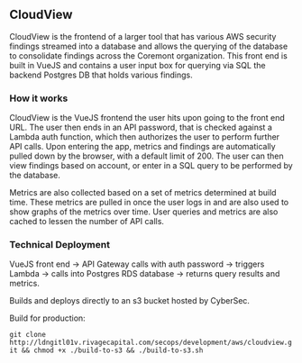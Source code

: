 ## CloudView

CloudView is the frontend of a larger tool that has various AWS security findings streamed into a database and allows the querying of the database to consolidate findings across the Coremont organization. This front end
is built in VueJS and contains a user input box for querying via SQL the backend Postgres DB that holds various findings.

### How it works

CloudView is the VueJS frontend the user hits upon going to the front end URL. The user then ends in an API password, that is checked against a Lambda auth function, which then authorizes the user to perform
further API calls. Upon entering the app, metrics and findings are automatically pulled down by the browser, with a default limit of 200. The user can then view findings based on account, or enter in a SQL query
to be performed by the database. 

Metrics are also collected based on a set of metrics determined at build time. These metrics are pulled in once the user logs in and are also used to show graphs of the metrics over time. User queries and
metrics are also cached to lessen the number of API calls.

### Technical Deployment

VueJS front end -> API Gateway calls with auth password -> triggers Lambda -> calls into Postgres RDS database -> returns query results and metrics.

Builds and deploys directly to an s3 bucket hosted by CyberSec.

Build for production:

`git clone http://ldngitl01v.rivagecapital.com/secops/development/aws/cloudview.git && chmod +x ./build-to-s3 && ./build-to-s3.sh`
